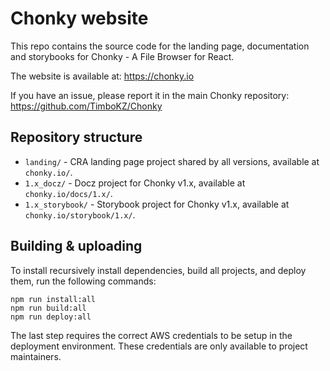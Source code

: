 # Chonky website

This repo contains the source code for the landing page, documentation and storybooks
for Chonky - A File Browser for React.

The website is available at: https://chonky.io

If you have an issue, please report it in the main Chonky repository:
https://github.com/TimboKZ/Chonky

## Repository structure

-   `landing/` - CRA landing page project shared by all versions, available at
    `chonky.io/`.
-   `1.x_docz/` - Docz project for Chonky v1.x, available at `chonky.io/docs/1.x/`.
-   `1.x_storybook/` - Storybook project for Chonky v1.x, available at
    `chonky.io/storybook/1.x/`.

## Building & uploading

To install recursively install dependencies, build all projects, and deploy them, run
the following commands:

```
npm run install:all
npm run build:all
npm run deploy:all
```

The last step requires the correct AWS credentials to be setup in the deployment
environment. These credentials are only available to project maintainers.
